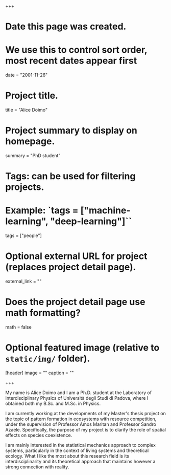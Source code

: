 +++
# Date this page was created.
# We use this to control sort order, most recent dates appear first
date = "2001-11-26"

# Project title.
title = "Alice Doimo"

# Project summary to display on homepage.
summary = "PhD student"

# Tags: can be used for filtering projects.
# Example: `tags = ["machine-learning", "deep-learning"]``
tags = ["people"]

# Optional external URL for project (replaces project detail page).
external_link = ""

# Does the project detail page use math formatting?
math = false

# Optional featured image (relative to `static/img/` folder).
[header]
image = ""
caption = ""

+++

My name is Alice Doimo and I am a Ph.D. student at the Laboratory of Interdisciplinary Physics of Università degli Studi di Padova, where I obtained both my B.Sc. and M.Sc. in Physics.

I am currently working at the developments of my Master's thesis project on the topic of pattern formation in ecosystems with resource competition, under the supervision of Professor Amos Maritan and Professor Sandro Azaele.
Specifically, the purpose of my project is to clarify the role of spatial effects on species coexistence.

I am mainly interested in the statistical mechanics approach to complex systems, particularly in the context of living systems and theoretical ecology. 
What I like the most about this research field is its interdisciplinarity and its theoretical approach that maintains however a strong connection with reality.

